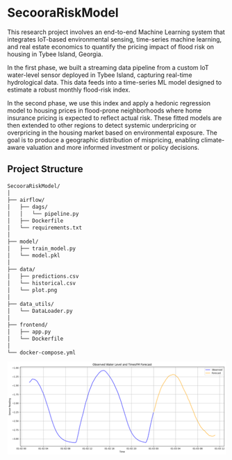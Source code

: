 # SecooraRiskModel
This research project involves an end-to-end Machine Learning system that integrates IoT-based environmental sensing, time-series machine learning, and real estate economics to quantify the pricing impact of flood risk on housing in Tybee Island, Georgia.

In the first phase, we built a streaming data pipeline from a custom IoT water-level sensor deployed in Tybee Island, capturing real-time hydrological data. This data feeds into a time-series ML model designed to estimate a robust monthly flood-risk index.

In the second phase, we use this index and apply a hedonic regression model to housing prices in flood-prone neighborhoods where home insurance pricing is expected to reflect actual risk. These fitted models are then extended to other regions to detect systemic underpricing or overpricing in the housing market based on environmental exposure. The goal is to produce a geographic distribution of mispricing, enabling climate-aware valuation and more informed investment or policy decisions.

## Project Structure

```
SecooraRiskModel/
│
├── airflow/
│   ├── dags/
│   │   └── pipeline.py
│   ├── Dockerfile
│   └── requirements.txt
│
├── model/
│   ├── train_model.py
│   └── model.pkl
│
├── data/                   
│   ├── predictions.csv
│   └── historical.csv
│   └── plot.png
│
├── data_utils/                   
│   └── DataLoader.py
│
├── frontend/
│   ├── app.py
│   └── Dockerfile
│
└── docker-compose.yml

```

![Flood Risk Forecast Plot](resources/output.png)

